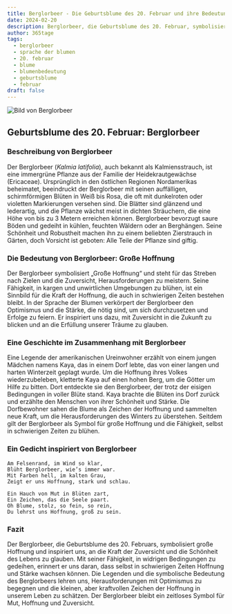 ```yaml
---
title: Berglorbeer - Die Geburtsblume des 20. Februar und ihre Bedeutung
date: 2024-02-20
description: Berglorbeer, die Geburtsblume des 20. Februar, symbolisiert Große Hoffnung. Erfahre mehr über ihre Geschichte, Bedeutung und Symbolik in der Sprache der Blumen.
author: 365tage
tags:
  - berglorbeer
  - sprache der blumen
  - 20. februar
  - blume
  - blumenbedeutung
  - geburtsblume
  - februar
draft: false
---
```


![Bild von Berglorbeer](https://cdn.pixabay.com/photo/2015/05/17/12/01/kalmia-770766_1280.jpg#center)


## Geburtsblume des 20. Februar: Berglorbeer

### Beschreibung von Berglorbeer

Der Berglorbeer (_Kalmia latifolia_), auch bekannt als Kalmiensstrauch, ist eine immergrüne Pflanze aus der Familie der Heidekrautgewächse (Ericaceae). Ursprünglich in den östlichen Regionen Nordamerikas beheimatet, beeindruckt der Berglorbeer mit seinen auffälligen, schirmförmigen Blüten in Weiß bis Rosa, die oft mit dunkelroten oder violetten Markierungen versehen sind. Die Blätter sind glänzend und lederartig, und die Pflanze wächst meist in dichten Sträuchern, die eine Höhe von bis zu 3 Metern erreichen können. Berglorbeer bevorzugt saure Böden und gedeiht in kühlen, feuchten Wäldern oder an Berghängen. Seine Schönheit und Robustheit machen ihn zu einem beliebten Zierstrauch in Gärten, doch Vorsicht ist geboten: Alle Teile der Pflanze sind giftig.

### Die Bedeutung von Berglorbeer: Große Hoffnung

Der Berglorbeer symbolisiert „Große Hoffnung“ und steht für das Streben nach Zielen und die Zuversicht, Herausforderungen zu meistern. Seine Fähigkeit, in kargen und unwirtlichen Umgebungen zu blühen, ist ein Sinnbild für die Kraft der Hoffnung, die auch in schwierigen Zeiten bestehen bleibt. In der Sprache der Blumen verkörpert der Berglorbeer den Optimismus und die Stärke, die nötig sind, um sich durchzusetzen und Erfolge zu feiern. Er inspiriert uns dazu, mit Zuversicht in die Zukunft zu blicken und an die Erfüllung unserer Träume zu glauben.

### Eine Geschichte im Zusammenhang mit Berglorbeer

Eine Legende der amerikanischen Ureinwohner erzählt von einem jungen Mädchen namens Kaya, das in einem Dorf lebte, das von einer langen und harten Winterzeit geplagt wurde. Um die Hoffnung ihres Volkes wiederzubeleben, kletterte Kaya auf einen hohen Berg, um die Götter um Hilfe zu bitten. Dort entdeckte sie den Berglorbeer, der trotz der eisigen Bedingungen in voller Blüte stand. Kaya brachte die Blüten ins Dorf zurück und erzählte den Menschen von ihrer Schönheit und Stärke. Die Dorfbewohner sahen die Blume als Zeichen der Hoffnung und sammelten neue Kraft, um die Herausforderungen des Winters zu überstehen. Seitdem gilt der Berglorbeer als Symbol für große Hoffnung und die Fähigkeit, selbst in schwierigen Zeiten zu blühen.

### Ein Gedicht inspiriert von Berglorbeer

```
Am Felsenrand, im Wind so klar,  
Blüht Berglorbeer, wie’s immer war.  
Mit Farben hell, im kalten Grau,  
Zeigt er uns Hoffnung, stark und schlau.  

Ein Hauch von Mut in Blüten zart,  
Ein Zeichen, das die Seele paart.  
Oh Blume, stolz, so fein, so rein,  
Du lehrst uns Hoffnung, groß zu sein.  
```

### Fazit

Der Berglorbeer, die Geburtsblume des 20. Februars, symbolisiert große Hoffnung und inspiriert uns, an die Kraft der Zuversicht und die Schönheit des Lebens zu glauben. Mit seiner Fähigkeit, in widrigen Bedingungen zu gedeihen, erinnert er uns daran, dass selbst in schwierigen Zeiten Hoffnung und Stärke wachsen können. Die Legenden und die symbolische Bedeutung des Berglorbeers lehren uns, Herausforderungen mit Optimismus zu begegnen und die kleinen, aber kraftvollen Zeichen der Hoffnung in unserem Leben zu schätzen. Der Berglorbeer bleibt ein zeitloses Symbol für Mut, Hoffnung und Zuversicht.